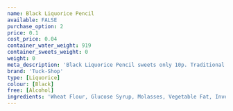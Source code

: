 ```yaml
---
name: Black Liquorice Pencil
available: FALSE
purchase_option: 2
price: 0.1
cost_price: 0.04
container_water_weight: 919
container_sweets_weight: 0
weight: 0
meta_description: 'Black Liquorice Pencil sweets only 10p. Traditional sweets and more at Humbugs Confectionery Store. Specialists in satisfying your sweet tooth!'
brand: 'Tuck-Shop'
type: [Liquorice]
colour: [Black]
free: [Alcohol]
ingredients: 'Wheat Flour, Glucose Syrup, Molasses, Vegetable Fat, Invert Sugar Syrup, Stabiliser (Glycerol), Potato Starch, Liquorice, Gelling Agent (Gelatine), Emulsifier (Mono and Di-Glycerides of Fatty Acids), Lactic Acid, Flavourings, Glazing Agents (Vegetable Oil, Mono and Di-Glycerides of Fatty Acids, Vegetable Fat), Salt, Colour (Vegetable Carbon)'
---
```


